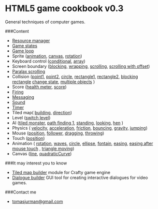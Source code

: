 # HTML5 game cookbook v0.3

General techniques of computer games.

###Content
- [Resource manager](#)
- [Game states](#)
- [Game loop](#)
- Sprite ([animation](#), [canvas](#), [rotation](#))
- Keyboard control ([conditional](#), [array](#))
- Screen boundary ([blocking](#), [wrapping](#), [scrolling](#), [scrolling with offset](#))
- [Paralax scrolling](#)
- Collision ([point1](#), [point2](#), [circle](#), [rectangle1](#), [rectangle2](#), [blocking rectangle](#) [change state](#), [multiple objects](#) )
- Score ([health meter](#), [score](#))
- [Firing](#)
- [Messaging](#)
- [Sound](#)
- [Timer](#)
- Tiled map( [building](#), [direction](#))
- Level ([switch level](#))
- AI ([tiled monster](#), [path finding 1](#), [standing](#), [looking](#), [hen](#) )
- Physics ( [velocity](#), [acceleration](#), [friction](#), [bouncing](#), [gravity](#), [jumping](#))
- Mouse ([position](#), [follower](#), [dragging](#), [throwing](#))
- Touch ([position](#))
- Animation ( [rotation](#), [waves](#), [circle](#), [ellipse](#), [fontain](#), [easing](#), [easing after mouse touch](#) , [triangle moving](#))
- Canvas ([line](#), [quadraticCurve](#))

###It may interest you to know
- [Tiled map builder](https://github.com/Kibo/TiledMapBuilder) module for Crafty game engine
- [Dialogue builder](https://github.com/Kibo/dialoguesBuilder) GUI tool for creating interactive dialogues for video games.

###Contact me
- tomasjurman@gmail.com


